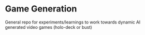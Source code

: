 # Game Generation

General repo for experiments/learnings to work towards dynamic AI generated video games (holo-deck or bust)

